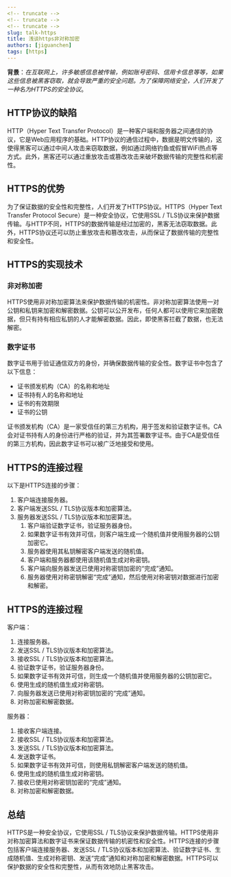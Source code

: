 ```yaml
---
<!-- truncate -->
<!-- truncate -->
<!-- truncate -->
slug: talk-https
title: 浅谈https非对称加密
authors: [jiguanchen]
tags: [https]
---
```


**背景**：*在互联网上，许多敏感信息被传输，例如账号密码、信用卡信息等等，如果这些信息被黑客窃取，就会导致严重的安全问题。为了保障网络安全，人们开发了一种名为HTTPS的安全协议*。<!--more-->

## HTTP协议的缺陷

HTTP（Hyper Text Transfer Protocol）是一种客户端和服务器之间通信的协议，它是Web应用程序的基础。HTTP协议的通信过程中，数据是明文传输的，这使得黑客可以通过中间人攻击来窃取数据，例如通过网络钓鱼或假冒WiFi热点等方式。此外，黑客还可以通过重放攻击或篡改攻击来破坏数据传输的完整性和机密性。

## HTTPS的优势

为了保证数据的安全性和完整性，人们开发了HTTPS协议。HTTPS（Hyper Text Transfer Protocol Secure）是一种安全协议，它使用SSL / TLS协议来保护数据传输。与HTTP不同，HTTPS的数据传输是经过加密的，黑客无法窃取数据。此外，HTTPS协议还可以防止重放攻击和篡改攻击，从而保证了数据传输的完整性和安全性。

## HTTPS的实现技术

### 非对称加密

HTTPS使用非对称加密算法来保护数据传输的机密性。非对称加密算法使用一对公钥和私钥来加密和解密数据。公钥可以公开发布，任何人都可以使用它来加密数据，但只有持有相应私钥的人才能解密数据。因此，即使黑客拦截了数据，也无法解密。

### 数字证书

数字证书用于验证通信双方的身份，并确保数据传输的安全性。数字证书中包含了以下信息：

-   证书颁发机构（CA）的名称和地址
-   证书持有人的名称和地址
-   证书的有效期限
-   证书的公钥

证书颁发机构（CA）是一家受信任的第三方机构，用于签发和验证数字证书。CA会对证书持有人的身份进行严格的验证，并为其签署数字证书。由于CA是受信任的第三方机构，因此数字证书可以被广泛地接受和使用。

## HTTPS的连接过程

以下是HTTPS连接的步骤：

1.  客户端连接服务器。
2.  客户端发送SSL / TLS协议版本和加密算法。
3.  服务器发送SSL / TLS协议版本和加密算法。
    1.  客户端验证数字证书，验证服务器身份。
    2.  如果数字证书有效并可信，则客户端生成一个随机值并使用服务器的公钥加密它。
    3.  服务器使用其私钥解密客户端发送的随机值。
    4.  客户端和服务器都使用该随机值生成对称密钥。
    5.  客户端向服务器发送已使用对称密钥加密的“完成”通知。
    6.  服务器使用对称密钥解密“完成”通知，然后使用对称密钥对数据进行加密和解密。

## HTTPS的连接过程

客户端：

1.  连接服务器。
2.  发送SSL / TLS协议版本和加密算法。
3.  接收SSL / TLS协议版本和加密算法。
4.  验证数字证书，验证服务器身份。
5.  如果数字证书有效并可信，则生成一个随机值并使用服务器的公钥加密它。
6.  使用生成的随机值生成对称密钥。
7.  向服务器发送已使用对称密钥加密的“完成”通知。
8.  对称加密和解密数据。

服务器：

1.  接收客户端连接。
2.  接收SSL / TLS协议版本和加密算法。
3.  发送SSL / TLS协议版本和加密算法。
4.  发送数字证书。
5.  如果数字证书有效并可信，则使用私钥解密客户端发送的随机值。
6.  使用生成的随机值生成对称密钥。
7.  接收已使用对称密钥加密的“完成”通知。
8.  对称加密和解密数据。

## 总结

HTTPS是一种安全协议，它使用SSL / TLS协议来保护数据传输。HTTPS使用非对称加密算法和数字证书来保证数据传输的机密性和安全性。HTTPS连接的步骤包括客户端连接服务器、发送SSL / TLS协议版本和加密算法、验证数字证书、生成随机值、生成对称密钥、发送“完成”通知和对称加密和解密数据。HTTPS可以保护数据的安全性和完整性，从而有效地防止黑客攻击。
